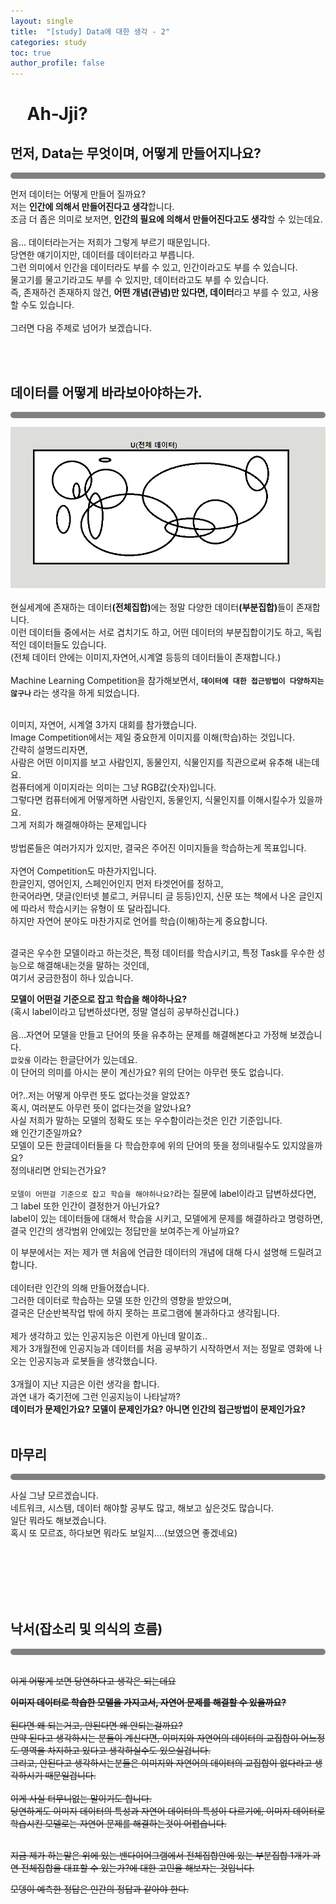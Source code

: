 ```yaml
---
layout: single
title:  "[study] Data에 대한 생각 - 2"
categories: study
toc: true
author_profile: false
---
```


# &nbsp;&nbsp;&nbsp;&nbsp;Ah-Jji?


## 먼저, Data는 무엇이며, 어떻게 만들어지나요?

<hr style="height: 0px;border: 5px solid gray; border-radius: 15px;">

먼저 데이터는 어떻게 만들어 질까요?<br/>
저는 <strong>인간에 의해서 만들어진다고 생각</strong>합니다.<br/>
조금 더 좁은 의미로 보저면, <strong>인간의 필요에 의해서 만들어진다고도 생각</strong>할 수 있는데요.<br/>
<br/>
음... 데이터라는거는 저희가 그렇게 부르기 때문입니다.<br/>
당연한 얘기이지만, 데이터를 데이터라고 부릅니다.<br/>
그런 의미에서 인간을 데이터라도 부를 수 있고, 인간이라고도 부를 수 있습니다.<br/>
물고기를 물고기라고도 부를 수 있지만, 데이터라고도 부를 수 있습니다.<br/>
즉, 존재하건 존재하지 않건, <strong>어떤 개념(관념)만 있다면, 데이터</strong>라고 부를 수 있고, 사용할 수도 있습니다.<br/>
<br/>
그러면 다음 주제로 넘어가 보겠습니다.




<br/><br/>



## 데이터를 어떻게 바라보아야하는가.
<hr style="height: 0px;border: 5px solid gray; border-radius: 15px;">

<img src="../../images/2022-03-06/study-1.png"><br/><br/>
현실세계에 존재하는 데이터<strong>(전체집합)</strong>에는 정말 다양한 데이터<strong>(부분집합)</strong>들이 존재합니다.<br/>
이런 데이터들 중에서는 서로 겹치기도 하고, 어떤 데이터의 부분집합이기도 하고, 독립적인 데이터들도 있습니다.<br/>
(전체 데이터 안에는 이미지,자연어,시계열 등등의 데이터들이 존재합니다.)<br/> 
<br/> 
Machine Learning Competition을 참가해보면서, <strong> `데이터에 대한 접근방법이 다양하지는 않구나` </strong>라는 생각을 하게 되었습니다.<br/>
<br/>


이미지, 자연어, 시계열 3가지 대회를 참가했습니다.<br/>
Image Competition에서는 제일 중요한게 이미지를 이해(학습)하는 것입니다.<br/>
간략히 설명드리자면,<br/>
사람은 어떤 이미지를 보고 사람인지, 동물인지, 식물인지를 직관으로써 유추해 내는데요.<br/> 
컴퓨터에게 이미지라는 의미는 그냥 RGB값(숫자)입니다.<br/> 
그렇다면 컴퓨터에게 어떻게하면 사람인지, 동물인지, 식물인지를 이해시킬수가 있을까요.<br/> 
그게 저희가 해결해야하는 문제입니다<br/> 
<br/> 
방법론들은 여러가지가 있지만, 결국은 주어진 이미지들을 학습하는게 목표입니다.<br/> 
<br/> 
자연어 Competition도 마찬가지입니다.<br/> 
한글인지, 영어인지, 스페인어인지 먼저 타겟언어를 정하고,<br/> 
한국어라면, 댓글(인터넷 블로그, 커뮤니티 글 등등)인지, 신문 또는 책에서 나온 글인지에 따라서 학습시키는 유형이 또 달라집니다.<br/> 
하지만 자연어 분야도 마찬가지로 언어를 학습(이해)하는게 중요합니다.<br/> <br/> 

결국은 우수한 모델이라고 하는것은, 특정 데이터를 학습시키고, 특정 Task를 우수한 성능으로 해결해내는것을 말하는 것인데,<br/>
여기서 궁금한점이 하나 있습니다.<br/> 

<strong>모델이 어떤걸 기준으로 잡고 학습을 해야하나요?</strong><br/> 
(혹시 label이라고 답변하셨다면, 정말 열심히 공부하신겁니다.)<br/>
<br/>
음...자연어 모델을 만들고 단어의 뜻을 유추하는 문제를 해결해본다고 가정해 보겠습니다.<br/>
`깞캋룮` 이라는 한글단어가 있는데요.<br/> 
이 단어의 의미를 아시는 분이 계신가요? 위의 단어는 아무런 뜻도 없습니다.<br/>
<br/>
어?..저는 어떻게 아무런 뜻도 없다는것을 알았죠?<br/>
혹시, 여러분도 아무런 뜻이 없다는것을 알았나요?<br/>
사실 저희가 말하는 모델의 정확도 또는 우수함이라는것은 인간 기준입니다.<br/>
왜 인간기준일까요?<br/>
모델이 모든 한글데이터들을 다 학습한후에 위의 단어의 뜻을 정의내릴수도 있지않을까요?<br/>
정의내리면 안되는건가요?<br/>
<br/>
`모델이 어떤걸 기준으로 잡고 학습을 해야하나요?`라는 질문에 label이라고 답변하셨다면, 그 label 또한 인간이 결정한거 아닌가요?<br/>
label이 있는 데이터들에 대해서 학습을 시키고, 모델에게 문제를 해결하라고 명령하면, 결국 인간의 생각범위 안에있는 정답만을 보여주는게 아닐까요?<br/>

이 부분에서는 저는 제가 맨 처음에 언급한 데이터의 개념에 대해 다시 설명해 드릴려고 합니다.<br/>
<br/>
데이터란 인간의 의해 만들어졌습니다.<br/>
그러한 데이터로 학습하는 모델 또한 인간의 영향을 받았으며,<br/>
결국은 단순반복작업 밖에 하지 못하는 프로그램에 불과하다고 생각됩니다.<br/>
<br/>
제가 생각하고 있는 인공지능은 이런게 아닌데 말이죠..<br/>
제가 3개월전에 인공지능과 데이터를 처음 공부하기 시작하면서 저는 정말로 영화에 나오는 인공지능과 로봇들을 생각했습니다.<br/>
<br/>
3개월이 지난 지금은 이런 생각을 합니다.<br/>
과연 내가 죽기전에 그런 인공지능이 나타날까?<br/>
<strong>데이터가 문제인가요? 모델이 문제인가요? 아니면 인간의 접근방법이 문제인가요?</strong><br/>
<br/>

## 마무리
<hr style="height: 0px;border: 5px solid gray; border-radius: 15px;">
사실 그냥 모르겠습니다.<br/>
네트워크, 시스템, 데이터 해야할 공부도 많고, 해보고 싶은것도 많습니다.<br/>
일단 뭐라도 해보겠습니다.<br/>
혹시 또 모르죠, 하다보면 뭐라도 보일지....(보였으면 좋겠네요)<br/>

<br/><br/><br/><br/><br/>





## 낙서(잡소리 및 의식의 흐름)
<hr style="height: 0px;border: 5px solid gray; border-radius: 15px;">
<br/>
<del>
이게 어떻게 보면 당연하다고 생각은 되는데요<br/>

<strong>이미지 데이터로 학습한 모델을 가지고서, 자연어 문제를 해결할 수 있을까요?</strong><br/>
<br/> 
된다면 왜 되는거고, 안된다면 왜 안되는걸까요?<br/> 
만약 된다고 생각하시는 분들이 계신다면, 이미지와 자연어의 데이터의 교집합이 어느정도 영역을 차지하고 있다고 생각하실수도 있으실겁니다.<br/> 
그리고, 안된다고 생각하시는분들은 이미지와 자연어의 데이터의 교집합이 없다라고 생각하시기 때문일겁니다. <br/> 
<br/> 
이게 사실 터무니없는 말이기도 합니다.<br/> 
당연하게도 이미지 데이터의 특성과 자연어 데이터의 특성이 다르기에, 이미지 데이터로 학습시킨 모델로는 자연어 문제를 해결하는것이 어렵습니다.<br/> <br/> 

지금 제가 하는말은 위에 있는 밴다이어그램에서 전체집합안에 있는 부분집합 1개가 과연 전체집합을 대표할 수 있는가?에 대한 고민을 해보자는 것입니다.<br/> 

모뎅이 
예측한 정답은 인간의 정답과 같아야 한다.
</del>